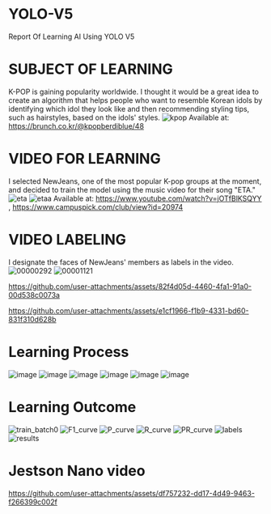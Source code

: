 # YOLO-V5
Report Of Learning AI Using YOLO V5

# SUBJECT OF LEARNING
K-POP is gaining popularity worldwide. I thought it would be a great idea to create an algorithm that helps people who want to resemble Korean idols by identifying which idol they look like and then recommending styling tips, such as hairstyles, based on the idols' styles.
![kpop](https://github.com/user-attachments/assets/06f16439-d43c-4ad4-a04c-9fc65b3ed1ff)
Available at: https://brunch.co.kr/@kpopberdiblue/48

# VIDEO FOR LEARNING
I selected NewJeans, one of the most popular K-pop groups at the moment, and decided to train the model using the music video for their song "ETA."
![eta](https://github.com/user-attachments/assets/3df2ccdc-5210-41cf-96a5-5776f8dff048)
![etaa](https://github.com/user-attachments/assets/849e8220-5494-40e7-abd4-2b5ac4a4bcdd)
Available at: https://www.youtube.com/watch?v=jOTfBlKSQYY , https://www.campuspick.com/club/view?id=20974

# VIDEO LABELING
I designate the faces of NewJeans' members as labels in the video.
![00000292](https://github.com/user-attachments/assets/a0278157-436f-4f5c-8e18-300b6d8aced3)
![00001121](https://github.com/user-attachments/assets/c61f23c3-be5b-4b93-89ea-85d63aa0b968)

https://github.com/user-attachments/assets/82f4d05d-4460-4fa1-91a0-00d538c0073a

https://github.com/user-attachments/assets/e1cf1966-f1b9-4331-bd60-831f310d628b

# Learning Process
![image](https://github.com/user-attachments/assets/26135475-d44c-4bcf-bcff-5a763bbc7697)
![image](https://github.com/user-attachments/assets/18b5796b-ccea-4478-90d8-1d7277ecb93d)
![image](https://github.com/user-attachments/assets/892e8d29-481b-41bd-a819-40d4e57fcc96)
![image](https://github.com/user-attachments/assets/3a06e8c9-3ff7-4f84-9fbb-9b59741af912)
![image](https://github.com/user-attachments/assets/4915a11d-94e4-4c46-bfeb-d9bbeababbce)
![image](https://github.com/user-attachments/assets/d7c4f027-15ba-4184-8510-add332263e0f)
# Learning Outcome
![train_batch0](https://github.com/user-attachments/assets/5efd36b5-2163-49f1-8e28-a81ed2359c4c)
![F1_curve](https://github.com/user-attachments/assets/7c1cb9c6-35ff-471e-86f2-65b89767be6a)
![P_curve](https://github.com/user-attachments/assets/a85fae7d-d280-46c8-82b0-c1fa95f2c1bd)
![R_curve](https://github.com/user-attachments/assets/9b87c301-a42f-4498-a7e4-535dac48ee75)
![PR_curve](https://github.com/user-attachments/assets/bdad400b-d6c1-4a8d-96d9-d7d378f91f7d)
![labels](https://github.com/user-attachments/assets/f6445e3c-dfed-4895-bee9-398f6fc49d2b)
![results](https://github.com/user-attachments/assets/b2cb19bb-85cb-49be-8c44-fd85f6401524)

# Jestson Nano video
https://github.com/user-attachments/assets/df757232-dd17-4d49-9463-f266399c002f




